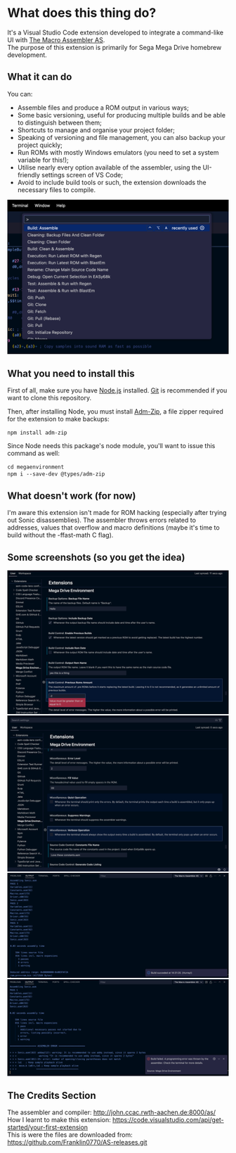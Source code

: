 # What does this thing do?
It's a Visual Studio Code extension developed to integrate a command-like UI with [The Macro Assembler AS](http://john.ccac.rwth-aachen.de:8000/as/).  
The purpose of this extension is primarily for Sega Mega Drive homebrew development.  

## What it can do
You can:
- Assemble files and produce a ROM output in various ways;
- Some basic versioning, useful for producing multiple builds and be able to distinguish between them;
- Shortcuts to manage and organise your project folder;
- Speaking of versioning and file management, you can also backup your project quickly;
- Run ROMs with mostly Windows emulators (you need to set a system variable for this!);
- Utilise nearly every option available of the assembler, using the UI-friendly settings screen of VS Code;
- Avoid to include build tools or such, the extension downloads the necessary files to compile.

![Commands](https://github.com/Franklin0770/megaenvironment/blob/7c263f7abbba2ad60a2f4aee0b7401921f504891/papers/Commands.png)

## What you need to install this
First of all, make sure you have [Node.js](https://nodejs.org/) installed. [Git](https://git-scm.com) is recommended if you want to clone this repository.  

Then, after installing Node, you must install [Adm-Zip](https://www.npmjs.com/package/adm-zip), a file zipper required for the extension to make backups:
```
npm install adm-zip
```
Since Node needs this package's node module, you'll want to issue this command as well:
```
cd megaenvironment
npm i --save-dev @types/adm-zip
```
## What doesn't work (for now)
I'm aware this extension isn't made for ROM hacking (especially after trying out Sonic disassemblies). The assembler throws errors related to addresses, values that overflow and macro definitions (maybe it's time to build without the -ffast-math C flag).
## Some screenshots (so you get the idea)
![Settings1](https://github.com/Franklin0770/megaenvironment/blob/7c263f7abbba2ad60a2f4aee0b7401921f504891/papers/Settings%201.png)
![Settings2](https://github.com/Franklin0770/megaenvironment/blob/1bfb0b5f63f4f5ebdb4827a75a474070b098f609/papers/Settings%202.png)
![Assembly1](https://github.com/Franklin0770/megaenvironment/blob/7c263f7abbba2ad60a2f4aee0b7401921f504891/papers/Assembly%201.png)
![Assembly2](https://github.com/Franklin0770/megaenvironment/blob/7c263f7abbba2ad60a2f4aee0b7401921f504891/papers/Assembly%202.png)
## The Credits Section
The assembler and compiler: http://john.ccac.rwth-aachen.de:8000/as/  
How I learnt to make this extension: https://code.visualstudio.com/api/get-started/your-first-extension  
This is were the files are downloaded from: https://github.com/Franklin0770/AS-releases.git
